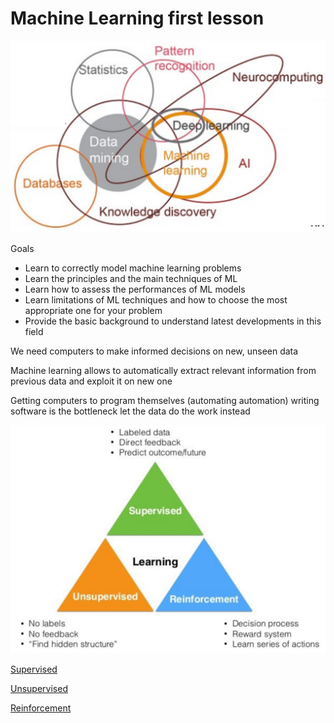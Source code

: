 # Machine Learning first lesson 

![](b94b9d816faad8f1151715e9e566e5db.png) 

Goals

- Learn to correctly model machine learning problems
- Learn the principles and the main techniques of ML
- Learn how to assess the performances of ML models
- Learn limitations of ML techniques and how to choose the most appropriate one for your problem
- Provide the basic background to understand latest developments in this field

We need computers to make informed decisions on new, unseen data

Machine learning allows to automatically extract relevant information from previous data and exploit it on new one

Getting computers to program themselves (automating automation) writing software is the bottleneck let the data do the work instead

![](b87255d62efe9783531ab35260aa9f14.png)

[Supervised](00.Supervised.md)

[Unsupervised](projects/polimi-notes/MSc(english)%20(WIP)/Machine%20Learning%20(WIP)/src/Unsupervised.md)

[Reinforcement](projects/polimi-notes/MSc(english)%20(WIP)/Machine%20Learning%20(WIP)/src/Reinforcement.md) 
